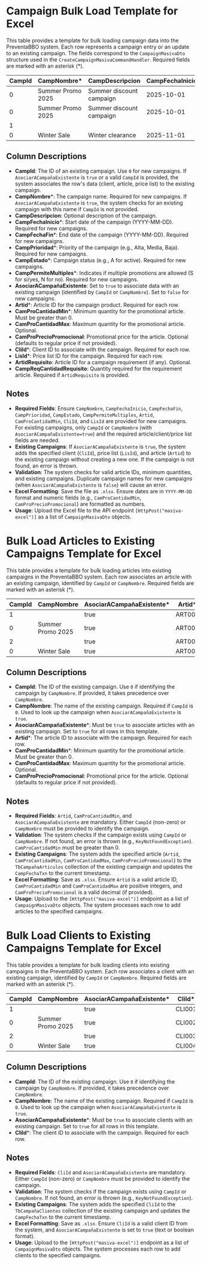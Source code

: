 # Campaign Bulk Load Template for Excel

This table provides a template for bulk loading campaign data into the PreventaBBO system. Each row represents a campaign entry or an update to an existing campaign. The fields correspond to the `CampaignMasivaDto` structure used in the `CreateCampaignMasivaCommandHandler`. Required fields are marked with an asterisk (*).

| CampId | CampNombre* | CampDescripcion | CampFechaInicio* | CampFechaFin* | CampPrioridad* | CampEstado* | CampPermiteMultiples* | AsociarACampañaExistente | Artid* | CamProCantidadMin* | CamProCantidadMax | CamProPrecioPromocional | CliId* | LisId* | ArtidRequisito | CampReqCantidadRequisito |
|--------|-------------|-----------------|------------------|---------------|----------------|-------------|-----------------------|--------------------------|--------|--------------------|-------------------|-------------------------|--------|--------|----------------|-------------------------|
| 0      | Summer Promo 2025 | Summer discount campaign | 2025-10-01 | 2025-12-31 | Alta | A | S | false | ART001 | 5 | 10 | 9.99 | CLI001 | LIS001 | ART002 | 2 |
| 0      | Summer Promo 2025 | Summer discount campaign | 2025-10-01 | 2025-12-31 | Alta | A | S | false | ART003 | 3 | 5 | 14.99 | CLI002 | LIS001 |  |  |
| 1      |  |  |  |  |  |  |  | true | ART004 | 2 | 4 | 19.99 | CLI003 | LIS002 |  |  |
| 0      | Winter Sale | Winter clearance | 2025-11-01 | 2026-01-15 | Media | A | N | false | ART005 | 10 | 20 | 7.50 | CLI004 | LIS003 | ART006 | 3 |

## Column Descriptions

- **CampId**: The ID of an existing campaign. Use `0` for new campaigns. If `AsociarACampañaExistente` is `true` or a valid `CampId` is provided, the system associates the row's data (client, article, price list) to the existing campaign.
- **CampNombre***: The campaign name. Required for new campaigns. If `AsociarACampañaExistente` is `true`, the system checks for an existing campaign with this name if `CampId` is not provided.
- **CampDescripcion**: Optional description of the campaign.
- **CampFechaInicio***: Start date of the campaign (YYYY-MM-DD). Required for new campaigns.
- **CampFechaFin***: End date of the campaign (YYYY-MM-DD). Required for new campaigns.
- **CampPrioridad***: Priority of the campaign (e.g., Alta, Media, Baja). Required for new campaigns.
- **CampEstado***: Campaign status (e.g., A for active). Required for new campaigns.
- **CampPermiteMultiples***: Indicates if multiple promotions are allowed (S for sí/yes, N for no). Required for new campaigns.
- **AsociarACampañaExistente**: Set to `true` to associate data with an existing campaign (identified by `CampId` or `CampNombre`). Set to `false` for new campaigns.
- **Artid***: Article ID for the campaign product. Required for each row.
- **CamProCantidadMin***: Minimum quantity for the promotional article. Must be greater than 0.
- **CamProCantidadMax**: Maximum quantity for the promotional article. Optional.
- **CamProPrecioPromocional**: Promotional price for the article. Optional (defaults to regular price if not provided).
- **CliId***: Client ID to associate with the campaign. Required for each row.
- **LisId***: Price list ID for the campaign. Required for each row.
- **ArtidRequisito**: Article ID for a campaign requirement (if any). Optional.
- **CampReqCantidadRequisito**: Quantity required for the requirement article. Required if `ArtidRequisito` is provided.

## Notes
- **Required Fields**: Ensure `CampNombre`, `CampFechaInicio`, `CampFechaFin`, `CampPrioridad`, `CampEstado`, `CampPermiteMultiples`, `Artid`, `CamProCantidadMin`, `CliId`, and `LisId` are provided for new campaigns. For existing campaigns, only `CampId` or `CampNombre` (with `AsociarACampañaExistente=true`) and the required article/client/price list fields are needed.
- **Existing Campaigns**: If `AsociarACampañaExistente` is `true`, the system adds the specified client (`CliId`), price list (`LisId`), and article (`Artid`) to the existing campaign without creating a new one. If the campaign is not found, an error is thrown.
- **Validation**: The system checks for valid article IDs, minimum quantities, and existing campaigns. Duplicate campaign names for new campaigns (when `AsociarACampañaExistente` is `false`) will cause an error.
- **Excel Formatting**: Save the file as `.xlsx`. Ensure dates are in `YYYY-MM-DD` format and numeric fields (e.g., `CamProCantidadMin`, `CamProPrecioPromocional`) are formatted as numbers.
- **Usage**: Upload the Excel file to the API endpoint `[HttpPost("masiva-excel")]` as a list of `CampaignMasivaDto` objects.







# Bulk Load Articles to Existing Campaigns Template for Excel

This table provides a template for bulk loading articles into existing campaigns in the PreventaBBO system. Each row associates an article with an existing campaign, identified by `CampId` or `CampNombre`. Required fields are marked with an asterisk (*).

| CampId | CampNombre | AsociarACampañaExistente* | Artid* | CamProCantidadMin* | CamProCantidadMax | CamProPrecioPromocional |
|--------|------------|---------------------------|--------|--------------------|-------------------|-------------------------|
| 1      |            | true                      | ART001 | 5                  | 10                | 9.99                    |
| 0      | Summer Promo 2025 | true             | ART002 | 3                  | 5                 | 14.99                   |
| 2      |            | true                      | ART003 | 2                  | 4                 | 19.99                   |
| 0      | Winter Sale | true                   | ART004 | 10                 | 20                | 7.50                    |

## Column Descriptions

- **CampId**: The ID of the existing campaign. Use `0` if identifying the campaign by `CampNombre`. If provided, it takes precedence over `CampNombre`.
- **CampNombre**: The name of the existing campaign. Required if `CampId` is `0`. Used to look up the campaign when `AsociarACampañaExistente` is `true`.
- **AsociarACampañaExistente***: Must be `true` to associate articles with an existing campaign. Set to `true` for all rows in this template.
- **Artid***: The article ID to associate with the campaign. Required for each row.
- **CamProCantidadMin***: Minimum quantity for the promotional article. Must be greater than 0.
- **CamProCantidadMax**: Maximum quantity for the promotional article. Optional.
- **CamProPrecioPromocional**: Promotional price for the article. Optional (defaults to regular price if not provided).

## Notes
- **Required Fields**: `Artid`, `CamProCantidadMin`, and `AsociarACampañaExistente` are mandatory. Either `CampId` (non-zero) or `CampNombre` must be provided to identify the campaign.
- **Validation**: The system checks if the campaign exists using `CampId` or `CampNombre`. If not found, an error is thrown (e.g., `KeyNotFoundException`). `CamProCantidadMin` must be greater than 0.
- **Existing Campaigns**: The system adds the specified article (`Artid`, `CamProCantidadMin`, `CamProCantidadMax`, `CamProPrecioPromocional`) to the `TbCampañaArticulos` collection of the existing campaign and updates the `CampFechaTxn` to the current timestamp.
- **Excel Formatting**: Save as `.xlsx`. Ensure `Artid` is a valid article ID, `CamProCantidadMin` and `CamProCantidadMax` are positive integers, and `CamProPrecioPromocional` is a valid decimal (if provided).
- **Usage**: Upload to the `[HttpPost("masiva-excel")]` endpoint as a list of `CampaignMasivaDto` objects. The system processes each row to add articles to the specified campaigns.








# Bulk Load Clients to Existing Campaigns Template for Excel

This table provides a template for bulk loading clients into existing campaigns in the PreventaBBO system. Each row associates a client with an existing campaign, identified by `CampId` or `CampNombre`. Required fields are marked with an asterisk (*).

| CampId | CampNombre | AsociarACampañaExistente* | CliId* |
|--------|------------|---------------------------|--------|
| 1      |            | true                      | CLI001 |
| 0      | Summer Promo 2025 | true             | CLI002 |
| 2      |            | true                      | CLI003 |
| 0      | Winter Sale | true                   | CLI004 |

## Column Descriptions

- **CampId**: The ID of the existing campaign. Use `0` if identifying the campaign by `CampNombre`. If provided, it takes precedence over `CampNombre`.
- **CampNombre**: The name of the existing campaign. Required if `CampId` is `0`. Used to look up the campaign when `AsociarACampañaExistente` is `true`.
- **AsociarACampañaExistente***: Must be `true` to associate clients with an existing campaign. Set to `true` for all rows in this template.
- **CliId***: The client ID to associate with the campaign. Required for each row.

## Notes
- **Required Fields**: `CliId` and `AsociarACampañaExistente` are mandatory. Either `CampId` (non-zero) or `CampNombre` must be provided to identify the campaign.
- **Validation**: The system checks if the campaign exists using `CampId` or `CampNombre`. If not found, an error is thrown (e.g., `KeyNotFoundException`).
- **Existing Campaigns**: The system adds the specified `CliId` to the `TbCampañaClientes` collection of the existing campaign and updates the `CampFechaTxn` to the current timestamp.
- **Excel Formatting**: Save as `.xlsx`. Ensure `CliId` is a valid client ID from the system, and `AsociarACampañaExistente` is set to `true` (text or boolean format).
- **Usage**: Upload to the `[HttpPost("masiva-excel")]` endpoint as a list of `CampaignMasivaDto` objects. The system processes each row to add clients to the specified campaigns.
